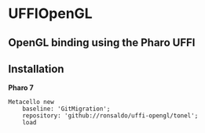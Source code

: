 # UFFIOpenGL
## OpenGL binding using the Pharo UFFI

## Installation

**Pharo 7**

```smalltalk
Metacello new
	baseline: 'GitMigration';
	repository: 'github://ronsaldo/uffi-opengl/tonel';
	load
```
